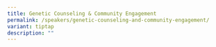 ```yaml
---
title: Genetic Counseling & Community Engagement
permalink: /speakers/genetic-counseling-and-community-engagement/
variant: tiptap
description: ""
---
```

